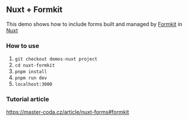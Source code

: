 ## Nuxt + Formkit
This demo shows how to include forms built and managed by [Formkit](https://formkit.com/) in [Nuxt](https://nuxt.com/)

### How to use
1. `git checkout demos-nuxt project`
2. `cd nuxt-formkit`
3. `pnpm install`
4. `pnpm run dev` 
5. `localhost:3000` 

### Tutorial article
https://master-coda.cz/article/nuxt-forms#formkit